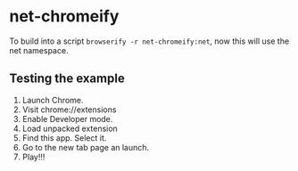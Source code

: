 net-chromeify
=====================

To build into a script `browserify -r net-chromeify:net`, now this will use the net namespace.

Testing the example
-------------------

1.  Launch Chrome.
2.  Visit chrome://extensions
3.  Enable Developer mode.
4.  Load unpacked extension
5.  Find this app.  Select it.
6.  Go to the new tab page an launch.
7.  Play!!!
